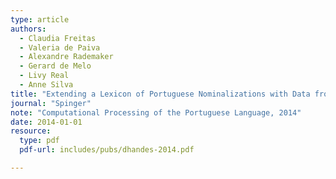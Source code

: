 ```yaml
---
type: article
authors:
  - Claudia Freitas
  - Valeria de Paiva
  - Alexandre Rademaker
  - Gerard de Melo
  - Livy Real
  - Anne Silva
title: "Extending a Lexicon of Portuguese Nominalizations with Data from Corpora"
journal: "Spinger"
note: "Computational Processing of the Portuguese Language, 2014"
date: 2014-01-01
resource:
  type: pdf
  pdf-url: includes/pubs/dhandes-2014.pdf

---
```

